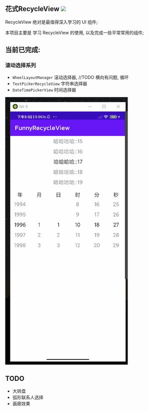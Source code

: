 ## 花式RecycleView [![](https://jitpack.io/v/yizems/FunnyRecycleView.svg)](https://jitpack.io/#yizems/FunnyRecycleView)

RecycleView 绝对是最值得深入学习的 UI 组件;

本项目主要是 学习 RecycleView 的使用, 以及完成一些平常常用的组件;

## 当前已完成:

### 滚动选择系列

 - `WheelLayoutManager` 滚动选择器, //TODO 横向有问题, 循环
 - `TextPickerRecycleView` 字符串选择器
 - `DateTimePickerView` 时间选择器
 
 ![](./snapshot/滚动选择器.gif)
 
 
## TODO

- 大转盘
- 弧形联系人选择
- 画廊效果
